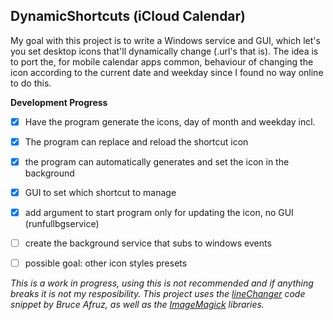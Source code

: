 ## DynamicShortcuts (iCloud Calendar)
My goal with this project is to write a Windows service and GUI, which let's you set desktop icons that'll dynamically change (.url's that is). The idea is to port the, for mobile calendar apps common, behaviour of changing the icon according to the current date and weekday since I found no way online to do this.

**Development Progress**

 - [x] Have the program generate the icons, day of month and weekday incl.
 - [x] The program can replace and reload the shortcut icon
 - [x] the program can automatically generates and set the icon in the background
 - [x] GUI to set which shortcut to manage
 - [x] add argument to start program only for updating the icon, no GUI (runfullbgservice)
 - [ ] create the background service that subs to windows events
 - [ ] possible goal: other icon styles presets


*This is a work in progress, using this is not recommended and if anything breaks it is not my resposibility.*
*This project uses the [lineChanger](https://stackoverflow.com/a/35496185) code snippet by Bruce Afruz, as well as the [ImageMagick](https://imagemagick.org/) libraries.*
